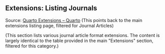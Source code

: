 ## Extensions: Listing Journals

Source: [Quarto Extensions – Quarto](https://quarto.org/docs/extensions/listing-journals.html) (This points back to the main extensions listing page, filtered for Journal Articles)

(This section lists various journal article format extensions. The content is largely identical to the table provided in the main "Extensions" section, filtered for this category.)

